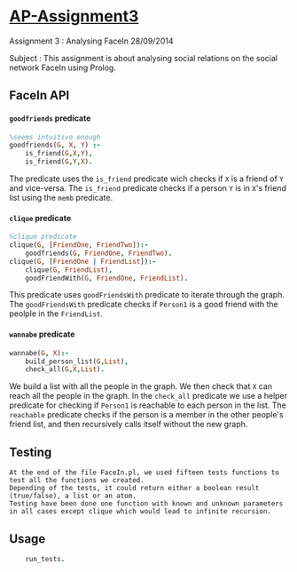 [AP-Assignment3](https://github.com/tudorgk/AP-Assignment0)
================

Assignment 3 : Analysing FaceIn
28/09/2014

Subject : This assignment is about analysing social relations on the social network FaceIn using Prolog.


FaceIn API
----------

#### `goodfriends` predicate
```prolog
%seems intuitive enough
goodfriends(G, X, Y) :-
	is_friend(G,X,Y),
	is_friend(G,Y,X).
```
The predicate uses the `is_friend` predicate wich checks if `X` is a friend of `Y` and vice-versa. The `is_friend` predicate checks if a person `Y` is in `X`'s friend list using the `memb` predicate.

#### `clique` predicate
```prolog
%clique predicate
clique(G, [FriendOne, FriendTwo]):-
 	goodfriends(G, FriendOne, FriendTwo).
clique(G, [FriendOne | FriendList]):-
  	clique(G, FriendList),	
  	goodFriendWith(G, FriendOne, FriendList).
```
This predicate uses `goodFriendsWith` predicate to iterate through the graph. The `goodFriendsWith` predicate checks if `Person1` is a good friend with the peolple in the `FriendList`.

#### `wannabe` predicate
```prolog
wannabe(G, X):-
	build_person_list(G,List),
	check_all(G,X,List).
```

We build a list with all the people in the graph. We then check that `X` can reach all the people in the graph. In the `check_all` predicate we use a helper predicate for checking if `Person1` is reachable to each person in the list. The `reachable` predicate checks if the person is a member in the other people's friend list, and then recursively calls itself without the new graph.

Testing
-------
	At the end of the file FaceIn.pl, we used fifteen tests functions to test all the functions we created.
	Depending of the tests, it could return either a boolean result (true/false), a list or an atom.
	Testing have been done one function with known and unknown parameters in all cases except clique which would lead to infinite recursion.

Usage
-----
	
```prolog
	run_tests.
```